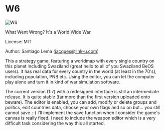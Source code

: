 # W6

![W6](https://raw.githubusercontent.com/miqlas/W6/60629a680630a70a382751357812cff862d5ef89/help/title_sm.jpg)

What Went Wrong? It's a World Wide War 

License: MIT

Author: Santiago Lema (jacques@link-u.com)
 

This a strategy game, featuring a worldmap with every single country on this planet including Swaziland (great hello to all of you Swaziland BeOS users). It has real data for every country in the world (at least in the 70's), including population, PNB etc. Using the editor, you can let the computer play alone and turn it in kind of war simulation software.

The current version (1.7) with a redesigned interface is still an intermediate release. It is quite stable (far more than the first version uploaded onto beware). The editor is enabled, you can add, modify or delete groups and politics, edit countries data, choose your own flags and so on but... you still cannot save ;-) I'll implement the save function when I consider the game's canvas is really fixed. I need to include the weapon editor which is a very difficult task considering the way this all started.
